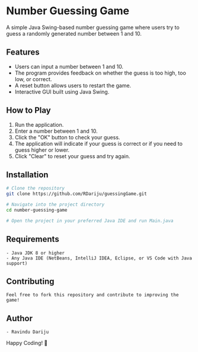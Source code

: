 # Number Guessing Game

A simple Java Swing-based number guessing game where users try to guess a randomly generated number between 1 and 10.

## Features
- Users can input a number between 1 and 10.
- The program provides feedback on whether the guess is too high, too low, or correct.
- A reset button allows users to restart the game.
- Interactive GUI built using Java Swing.

## How to Play
1. Run the application.
2. Enter a number between 1 and 10.
3. Click the "OK" button to check your guess.
4. The application will indicate if your guess is correct or if you need to guess higher or lower.
5. Click "Clear" to reset your guess and try again.

## Installation
```sh
# Clone the repository
git clone https://github.com/RDariju/guessingGame.git

# Navigate into the project directory
cd number-guessing-game

# Open the project in your preferred Java IDE and run Main.java
```

## Requirements
```plaintext
- Java JDK 8 or higher
- Any Java IDE (NetBeans, IntelliJ IDEA, Eclipse, or VS Code with Java support)
```


## Contributing
```plaintext
Feel free to fork this repository and contribute to improving the game!
```


## Author
```plaintext
- Ravindu Dariju
```

Happy Coding! 🎉

